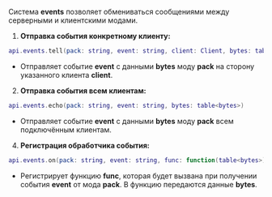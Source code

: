 Система **events** позволяет обмениваться сообщениями между серверными и клиентскими модами.

1. **Отправка события конкретному клиенту:**
```lua
api.events.tell(pack: string, event: string, client: Client, bytes: table<bytes>)
```
   - Отправляет событие **event** с данными **bytes** моду **pack** на сторону указанного клиента **client**.

2. **Отправка события всем клиентам:**
```lua
api.events.echo(pack: string, event: string, bytes: table<bytes>)
```
   - Отправляет событие **event** с данными **bytes** моду **pack** всем подключённым клиентам.

4. **Регистрация обработчика события:**
```lua
api.events.on(pack: string, event: string, func: function(table<bytes>))
```
   - Регистрирует функцию **func**, которая будет вызвана при получении события **event** от мода **pack**. В функцию передаются данные **bytes**.